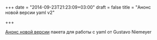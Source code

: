 +++
date = "2014-09-23T21:23:09+03:00"
draft = false
title = "Анонс новой версии yaml v2"

+++

<p><a href="http://blog.labix.org/2014/09/22/announcing-yaml-v2-for-go">Анонс новой версии</a> пакета для работы с yaml от&nbsp;Gustavo Niemeyer</p>

